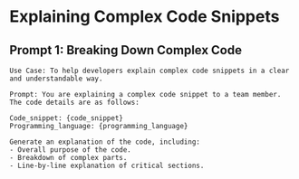 # Explaining Complex Code Snippets

## Prompt 1: Breaking Down Complex Code
```
Use Case: To help developers explain complex code snippets in a clear and understandable way.

Prompt: You are explaining a complex code snippet to a team member. The code details are as follows:

Code_snippet: {code_snippet}
Programming_language: {programming_language}

Generate an explanation of the code, including:
- Overall purpose of the code.
- Breakdown of complex parts.
- Line-by-line explanation of critical sections.

```
   
